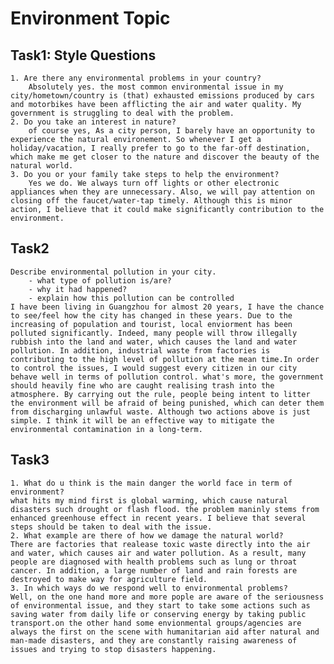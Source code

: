 # Environment Topic

## Task1: Style Questions
	1. Are there any environmental problems in your country?
		Absolutely yes. the most common environmental issue in my city/hometown/country is (that) exhausted emissions produced by cars and motorbikes have been afflicting the air and water quality. My government is struggling to deal with the problem.
	2. Do you take an interest in nature?
		of course yes, As a city person, I barely have an opportunity to experience the natural environement. So whenever I get a holiday/vacation, I really prefer to go to the far-off destination, which make me get closer to the nature and discover the beauty of the natural world.
	3. Do you or your family take steps to help the environment?
		Yes we do. We always turn off lights or other electronic appliances when they are unnecessary. Also, we will pay attention on closing off the faucet/water-tap timely. Although this is minor action, I believe that it could make significantly contribution to the environment.

## Task2

	Describe environmental pollution in your city.
		- what type of pollution is/are?
		- why it had happened?
		- explain how this pollution can be controlled
	I have been living in Guangzhou for almost 20 years, I have the chance to see/feel how the city has changed in these years. Due to the increasing of population and tourist, local enviorment has been polluted significantly. Indeed, many people will throw illegally rubbish into the land and water, which causes the land and water pollution. In addition, industrial waste from factories is contributing to the high level of pollution at the mean time.In order to control the issues, I would suggest every citizen in our city behave well in terms of pollution control. what's more, the government should heavily fine who are caught realising trash into the atmosphere. By carrying out the rule, people being intent to litter the environment will be afraid of being punished, which can deter them from discharging unlawful waste. Although two actions above is just simple. I think it will be an effective way to mitigate the environmental contamination in a long-term.
	
## Task3
	1. What do u think is the main danger the world face in term of environment?
	what hits my mind first is global warming, which cause natural disasters such drought or flash flood. the problem maninly stems from enhanced greenhouse effect in recent years. I believe that several steps should be taken to deal with the issue.
	2. What example are there of how we damage the natural world?
	There are factories that realease toxic waste directly into the air and water, which causes air and water pollution. As a result, many people are diagnosed with health problems such as lung or throat cancer. In addition, a large number of land and rain forests are destroyed to make way for agriculture field.
	3. In which ways do we respond well to environmental problems?
	Well, on the one hand more and more pople are aware of the seriousness of environmental issue, and they start to take some actions such as saving water from daily life or conserving energy by taking public transport.on the other hand some envionmental groups/agencies are always the first on the scene with humanitarian aid after natural and man-made disasters, and they are constantly raising awareness of issues and trying to stop disasters happening.